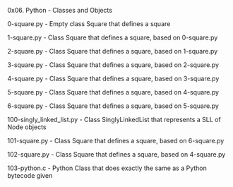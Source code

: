 0x06. Python - Classes and Objects

0-square.py - Empty class Square that defines a square

1-square.py - Class Square that defines a square, based on 0-square.py

2-square.py -  Class Square that defines a square, based on 1-square.py

3-square.py - Class Square that defines a square, based on 2-square.py

4-square.py - Class Square that defines a square, based on 3-square.py

5-square.py - Class Square that defines a square, based on 4-square.py

6-square.py - Class Square that defines a square, based on 5-square.py

100-singly_linked_list.py - Class SinglyLinkedList that represents a SLL of Node objects

101-square.py - Class Square that defines a square, based on 6-square.py

102-square.py - Class Square that defines a square, based on 4-square.py

103-python.c - Python Class that does exactly the same as a Python bytecode given
